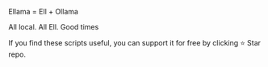 Ellama = Ell + Ollama

All local. All Ell. Good times

If you find these scripts useful, you can support it for free by clicking ⭐ Star repo.

